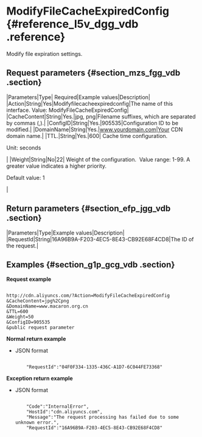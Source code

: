 # ModifyFileCacheExpiredConfig {#reference_l5v_dgg_vdb .reference}

Modify file expiration settings.

## Request parameters {#section_mzs_fgg_vdb .section}

|Parameters|Type| Required|Example values|Description|
|Action|String|Yes|Modifyfilecacheexpiredconfig|The name of this interface. Value: ModifyFileCacheExpiredConfig|
|CacheContent|String|Yes.|jpg, png|Filename suffixes, which are separated by commas \(,\).|
|ConfigID|String|Yes.|905535|Configuration ID to be modified.|
|DomainName|String|Yes.|www.yourdomain.com|Your CDN domain name.|
|TTL.|String|Yes.|600| Cache time configuration. 

 Unit: seconds

 |
|Weight|String|No|22| Weight of the configuration.  Value range: 1-99. A greater value indicates a higher priority. 

 Default value: 1

 |

## Return parameters {#section_efp_jgg_vdb .section}

|Parameters|Type|Example values|Description|
|RequestId|String|16A96B9A-F203-4EC5-8E43-CB92E68F4CD8|The ID of the request.|

## Examples {#section_g1p_gcg_vdb .section}

**Request example**

```

http://cdn.aliyuncs.com/?Action=ModifyFileCacheExpiredConfig
&CacheContent=jpg%2Cpng
&DomainName=www.macaron.org.cn
&TTL=600
&Weight=50
&ConfigID=905535
&public request parameter
```

**Normal return example**

-   JSON format

    ```
    
        "RequestId":"04F0F334-1335-436C-A1D7-6C044FE73368"
    
    ```


**Exception return example**

-   JSON format

    ```
    
        "Code":"InternalError",
        "HostId":"cdn.aliyuncs.com",
        "Message":"The request processing has failed due to some unknown error.",
        "RequestId":"16A96B9A-F203-4EC5-8E43-CB92E68F4CD8"
    
    ```


